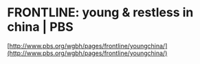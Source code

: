<!--
id: 315856089
link: http://tumblr.atmos.org/post/315856089/frontline-young-restless-in-china-pbs
slug: frontline-young-restless-in-china-pbs
date: Sun Jan 03 2010 21:57:32 GMT-0800 (PST)
publish: 2010-01-03
tags: 
title: FRONTLINE: young & restless in china | PBS
-->


FRONTLINE: young & restless in china | PBS
==========================================

[http://www.pbs.org/wgbh/pages/frontline/youngchina/](http://www.pbs.org/wgbh/pages/frontline/youngchina/)


